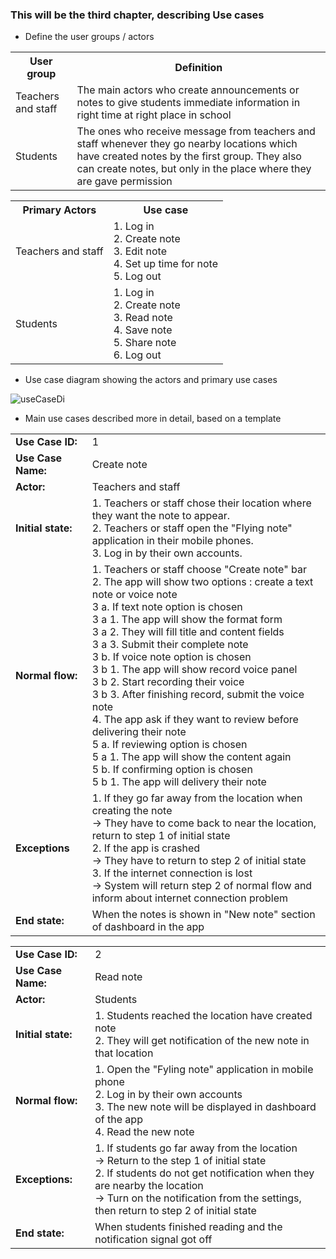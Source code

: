 ### This will be the third chapter, describing Use cases

* Define the user groups / actors 

 <table>
  <tr>
    <th>User group</th>
    <th>Definition</th>
  </tr>
  <tr>
    <td>Teachers and staff</td>
    <td>The main actors who create announcements or notes to give students immediate information in right time at right place in school</td>
  </tr>
  <tr>
    <td>Students</td>
    <td> The ones who receive message from teachers and staff whenever they go nearby locations which have created notes by the first group. They also can create notes, but only in the place where they are gave permission</td>
  </tr>
 </table> 

 <table>
  <tr>
    <th>Primary Actors</th>
    <th>Use case</th>
  </tr>
  <tr>
    <td>Teachers and staff </td>
    <td>1. Log in <br/>
        2. Create note <br/>
        3. Edit note <br/>
        4. Set up time for note <br/>
        5. Log out <br/>
    </td>
  </tr>
  <tr>
    <td>Students</td>
    <td>1. Log in <br/>
        2. Create note <br/>
        3. Read note <br/>
        4. Save note <br/>
        5. Share note <br/>
        6. Log out <br/>
    </td>
  </tr>
 </table> 

* Use case diagram showing the actors and primary use cases
 
<img src="http://users.metropolia.fi/~dieun/sw.jpg" alt="useCaseDi"/>

* Main use cases described more in detail, based on a template

 <table>
  <tr>
    <td><strong>Use Case ID:</strong></td>
    <td>1</td>
  </tr>
  <tr>
    <td><strong>Use Case Name:</strong></td>
    <td>Create note</td>
  </tr>
  <tr>
    <td><strong>Actor:</strong></td>
    <td>Teachers and staff</td>
  </tr>
  <tr>
    <td><strong>Initial state:</strong></td>
    <td>1. Teachers or staff chose their location where they want the note to appear. <br/>
        2. Teachers or staff open the "Flying note" application in their mobile phones. <br/>
        3. Log in by their own accounts.</td>
  </tr>
  <tr>
    <td><strong>Normal flow:</strong></td>
    <td>1. Teachers or staff choose "Create note" bar <br/>
        2. The app will show two options : create a text note or voice note<br/>
        3  a. If text note option is chosen <br/>
        3  a  1. The app will show the format form <br/>
        3  a  2. They will fill title and content fields <br/>
        3  a  3. Submit their complete note <br/>
        3  b. If voice note option is chosen <br/>
        3  b  1. The app will show record voice panel <br/>
        3  b  2. Start recording their voice <br/>
        3  b  3. After finishing record, submit the voice note <br/>
        4. The app ask if they want to review before delivering their note <br/>
        5  a. If reviewing option is chosen <br/>
        5  a  1. The app will show the content again <br/>
        5  b. If confirming option is chosen <br/>
        5  b  1. The app will delivery their note <br/>
    </td>
  </tr>
  <tr>
    <td><strong>Exceptions</strong></td>
    <td>1. If they go far away from the location when creating the note <br/>
        -> They have to come back to near the location, return to step 1 of initial state <br/>
        2. If the app is crashed <br/>
        -> They have to return to step 2 of initial state <br/>
        3. If the internet connection is lost <br/>
        -> System will return step 2 of normal flow and inform about internet connection problem <br/>
    </td>
  </tr>
  <tr>
    <td><strong>End state:</strong></td>
    <td> When the notes is shown in "New note" section of dashboard in the app</td>
  </tr>
 </table> 
 
  <table>
  <tr>
    <td><strong>Use Case ID:</strong></td>
    <td>2</td>
  </tr>
  <tr>
    <td><strong>Use Case Name:</strong></td>
    <td>Read note</td>
  </tr>
  <tr>
    <td><strong>Actor:</strong></td>
    <td>Students</td>
  </tr>
  <tr>
    <td><strong>Initial state:</strong></td>
    <td>1. Students reached the location have created note <br/>
        2. They will get notification of the new note in that location 
  </tr>
  <tr>
    <td><strong>Normal flow:</strong></td>
    <td>1. Open the "Fyling note" application in mobile phone  <br/>
        2. Log in by their own accounts <br/>
        3. The new note will be displayed in dashboard of the app <br/>
        4. Read the new note <br/>
    </td>
  </tr>
  <tr>
    <td><strong>Exceptions:</strong></td>
    <td>1. If students go far away from the location  <br/>
        -> Return to the step 1 of initial state <br/>
        2. If students do not get notification when they are nearby the location <br/>
        -> Turn on the notification from the settings, then return to step 2 of initial state <br/>
    </td>
  </tr>
   <tr>
    <td><strong>End state:</strong></td>
    <td>When students finished reading and the notification signal got off  </td>
  </tr>
</table> 

  
  
